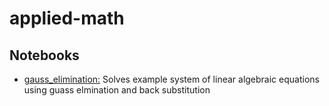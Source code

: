 # applied-math

## Notebooks
- [gauss_elimination:](https://nbviewer.jupyter.org/github/nhahn7/applied-math/blob/main/gauss_elimination.ipynb) Solves example system of linear algebraic equations using guass elmination and back substitution
